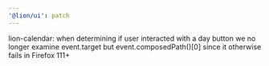 ```yaml
---
'@lion/ui': patch
---
```


lion-calendar: when determining if user interacted with a day button we no longer examine event.target but event.composedPath()[0] since it otherwise fails in Firefox 111+
